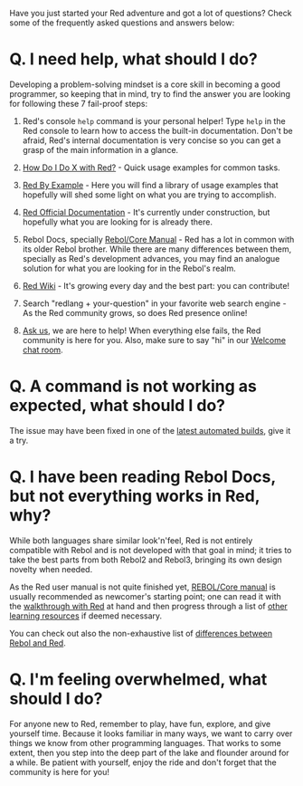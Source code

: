 Have you just started your Red adventure and got a lot of questions? Check some of the frequently asked questions and answers below:

# Q. I need help, what should I do?
Developing a problem-solving mindset is a core skill in becoming a good programmer, so keeping that in mind, try to find the answer you are looking for  following these 7 fail-proof steps:

1. Red's console `help` command is your personal helper! 
Type `help` in the Red console to learn how to access the built-in documentation. Don't be afraid, Red's internal documentation is very concise so you can get a grasp of the main information in a glance.

2. [How Do I Do X with Red?](https://github.com/red/red/wiki/%5BHOWTO%5D-How-Do-I-Do-X-with-Red%3F) - Quick usage examples for common tasks.

3. [Red By Example](https://www.red-by-example.org/) - Here you will find a library of usage examples that hopefully will shed some light on what you are trying to accomplish.

4. [Red Official Documentation](https://github.com/red/docs/blob/master/en/SUMMARY.adoc) -  It's currently under construction, but hopefully what you are looking for is already there.

5. Rebol Docs, specially [Rebol/Core Manual](http://www.rebol.com/docs/core23/rebolcore.html) - Red has a lot in common with its older Rebol brother. While there are many differences between them, specially as Red's development advances, you may find an analogue solution for what you are looking for in the Rebol's realm.   

6. [Red Wiki](https://github.com/red/red/wiki) - It's growing every day and the best part: you can contribute!

7. Search "redlang + your-question" in your favorite web search engine - As the Red community grows, so does Red presence online!

8. [Ask us](https://rebol.tech/gitter.im/red/help), we are here to help! 
When everything else fails, the Red community is here for you. Also, make sure to say "hi" in our [Welcome chat room](https://rebol.tech/gitter.im/red/red/welcome).

# Q. A command is not working as expected, what should I do?
The issue may have been fixed in one of the [latest automated builds](https://www.red-lang.org/p/download.html), give it a try.

# Q. I have been reading Rebol Docs, but not everything works in Red, why?
While both languages share similar look'n'feel, Red is not entirely compatible with Rebol and is not developed with that goal in mind; it tries to take the best parts from both Rebol2 and Rebol3, bringing its own design novelty when needed.

As the Red user manual is not quite finished yet, [REBOL/Core manual](http://www.rebol.com/docs/core23/rebolcore.html) is usually recommended as newcomer's starting point; one can read it with the [walkthrough with Red](https://github.com/red/red/wiki/%5BDOC%5D-REBOL-Core-Users-Guide-__-A-walkthrough-with-Red) at hand and then progress through a list of [other learning resources](https://github.com/red/red/wiki/%5BLINKS%5D-Learning-resources) if deemed necessary.

You can check out also the non-exhaustive list of [differences between Rebol and Red](https://github.com/red/red/wiki/%5BDOC%5D-Differences-between-Red-and-Rebol).

# Q. I'm feeling overwhelmed, what should I do?
For anyone new to Red, remember to play, have fun, explore, and give yourself time. Because it looks familiar in many ways, we want to carry over things we know from other programming languages. That works to some extent, then you step into the deep part of the lake and flounder around for a while. Be patient with yourself, enjoy the ride and don't forget that the community is here for you!